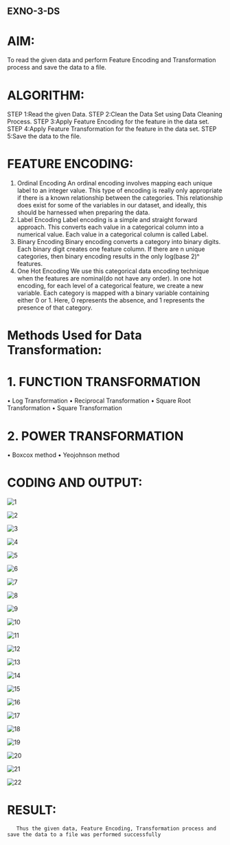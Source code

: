 ## EXNO-3-DS

# AIM:
To read the given data and perform Feature Encoding and Transformation process and save the data to a file.

# ALGORITHM:
STEP 1:Read the given Data.
STEP 2:Clean the Data Set using Data Cleaning Process.
STEP 3:Apply Feature Encoding for the feature in the data set.
STEP 4:Apply Feature Transformation for the feature in the data set.
STEP 5:Save the data to the file.

# FEATURE ENCODING:
1. Ordinal Encoding
An ordinal encoding involves mapping each unique label to an integer value. This type of encoding is really only appropriate if there is a known relationship between the categories. This relationship does exist for some of the variables in our dataset, and ideally, this should be harnessed when preparing the data.
2. Label Encoding
Label encoding is a simple and straight forward approach. This converts each value in a categorical column into a numerical value. Each value in a categorical column is called Label.
3. Binary Encoding
Binary encoding converts a category into binary digits. Each binary digit creates one feature column. If there are n unique categories, then binary encoding results in the only log(base 2)ⁿ features.
4. One Hot Encoding
We use this categorical data encoding technique when the features are nominal(do not have any order). In one hot encoding, for each level of a categorical feature, we create a new variable. Each category is mapped with a binary variable containing either 0 or 1. Here, 0 represents the absence, and 1 represents the presence of that category.

# Methods Used for Data Transformation:
  # 1. FUNCTION TRANSFORMATION
• Log Transformation
• Reciprocal Transformation
• Square Root Transformation
• Square Transformation
  # 2. POWER TRANSFORMATION
• Boxcox method
• Yeojohnson method

# CODING AND OUTPUT:
![1](https://github.com/user-attachments/assets/20a46ab0-6d10-4489-8906-2180f758d937)

![2](https://github.com/user-attachments/assets/f11d2e0b-2be6-4273-a2aa-ac22e4b96013)

![3](https://github.com/user-attachments/assets/182208ff-204d-4c8a-8f3b-7d220471e7e3)

![4](https://github.com/user-attachments/assets/23445875-685e-4edc-999a-7f15d05cbb7d)

![5](https://github.com/user-attachments/assets/3473f71e-3daa-4612-86b6-bf3870a7800d)

![6](https://github.com/user-attachments/assets/3a0e3d46-39bb-4f92-b54d-7de8d3cab372)

![7](https://github.com/user-attachments/assets/ce433dfd-6627-4176-aaca-2b5666ec8535)

![8](https://github.com/user-attachments/assets/59066cbc-2a39-447b-94d6-a2d24219f39e)

![9](https://github.com/user-attachments/assets/efd686fc-ed60-46bb-91cb-af343d6e560a)

![10](https://github.com/user-attachments/assets/3780c555-a099-46df-8369-ca3fd0d14cb2)

![11](https://github.com/user-attachments/assets/87b80667-673b-4fb6-848e-1de50e85ca6e)

![12](https://github.com/user-attachments/assets/2a86e87f-866e-4ed2-ac4c-97ba46ecf3ad)

![13](https://github.com/user-attachments/assets/bbb8ffd4-9261-4da2-b72e-94dd8598f3b4)

![14](https://github.com/user-attachments/assets/ac489965-0ae7-44dd-b706-e9d00502c672)

![15](https://github.com/user-attachments/assets/bf433abc-d5b3-4a6e-af46-63150226a763)

![16](https://github.com/user-attachments/assets/1176da43-4119-437a-b20d-cfe800b5fc6e)

![17](https://github.com/user-attachments/assets/b87e3166-a39f-44a7-95f5-45845dab729e)

![18](https://github.com/user-attachments/assets/c6b38ee5-d345-487d-ba1d-ac5c68ae432c)

![19](https://github.com/user-attachments/assets/0a5d2484-889b-423b-8da1-f20f18e924dc)

![20](https://github.com/user-attachments/assets/dcddbdab-83d2-4287-91ce-3000b710d6c2)

![21](https://github.com/user-attachments/assets/ee078d3f-5ca0-4d8a-99d7-913bfce3b95b)

![22](https://github.com/user-attachments/assets/e5350128-ef30-4309-b714-1e85d02eb1c5)

# RESULT:
       Thus the given data, Feature Encoding, Transformation process and save the data to a file was performed successfully

       
